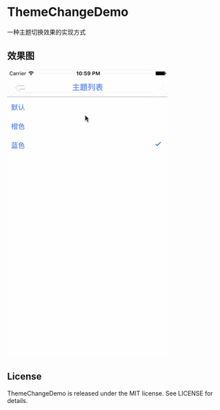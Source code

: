 # ThemeChangeDemo
一种主题切换效果的实现方式

## 效果图
![demo](https://github.com/CoderYLiu/ThemeChangeDemo/blob/master/Preview/chengeTheme.gif)


## License

ThemeChangeDemo is released under the MIT license. See LICENSE for details.
